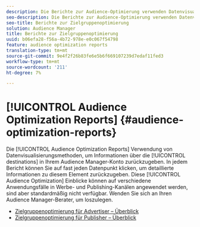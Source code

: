```yaml
---
description: Die Berichte zur Audience-Optimierung verwenden Datenvisualisierungsmethoden, um Informationen über die Ziele in Ihrem Audience Manager-Konto zurückzugeben. In jedem Bericht können Sie auf fast jeden Datenpunkt klicken, um detaillierte Informationen zu diesem Element zurückzugeben. Diese Einblicke zur Optimierung der Audience können auf verschiedene Anwendungsfälle in Werbe- und Publishing-Kanälen angewendet werden, sind jedoch standardmäßig nicht verfügbar. Wenden Sie sich an Ihren Audience Manager-Berater, um loszulegen.
seo-description: Die Berichte zur Audience-Optimierung verwenden Datenvisualisierungsmethoden, um Informationen über die Ziele in Ihrem Audience Manager-Konto zurückzugeben. In jedem Bericht können Sie auf fast jeden Datenpunkt klicken, um detaillierte Informationen zu diesem Element zurückzugeben. Diese Einblicke zur Optimierung der Audience können auf verschiedene Anwendungsfälle in Werbe- und Publishing-Kanälen angewendet werden, sind jedoch standardmäßig nicht verfügbar. Wenden Sie sich an Ihren Audience Manager-Berater, um loszulegen.
seo-title: Berichte zur Zielgruppenoptimierung
solution: Audience Manager
title: Berichte zur Zielgruppenoptimierung
uuid: b06efa28-f56a-4b72-978e-e0c067f54798
feature: audience optimization reports
translation-type: tm+mt
source-git-commit: 9e4f2f26b83fe6e5b6f669107239d7edaf11fed3
workflow-type: tm+mt
source-wordcount: '211'
ht-degree: 7%

---
```



# [!UICONTROL Audience Optimization Reports] {#audience-optimization-reports}

Die [!UICONTROL Audience Optimization Reports] Verwendung von Datenvisualisierungsmethoden, um Informationen über die [!UICONTROL destinations] in Ihrem Audience Manager-Konto zurückzugeben. In jedem Bericht können Sie auf fast jeden Datenpunkt klicken, um detaillierte Informationen zu diesem Element zurückzugeben. Diese [!UICONTROL Audience Optimization] Einblicke können auf verschiedene Anwendungsfälle in Werbe- und Publishing-Kanälen angewendet werden, sind aber standardmäßig nicht verfügbar. Wenden Sie sich an Ihren Audience Manager-Berater, um loszulegen.

+ [Zielgruppenoptimierung für Advertiser – Überblick](aor-advertisers/aor-advertisers.md)
+ [Zielgruppenoptimierung für Publisher – Überblick](aor-publishers/aor-publishers.md)
